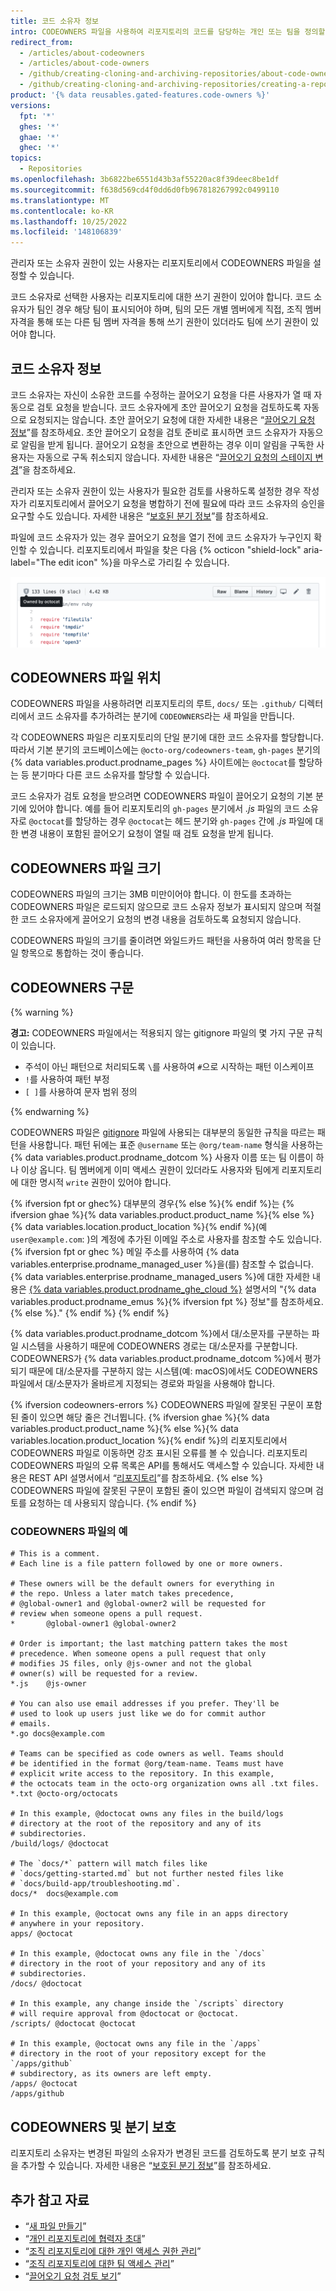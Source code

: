 ```yaml
---
title: 코드 소유자 정보
intro: CODEOWNERS 파일을 사용하여 리포지토리의 코드를 담당하는 개인 또는 팀을 정의할 수 있습니다.
redirect_from:
  - /articles/about-codeowners
  - /articles/about-code-owners
  - /github/creating-cloning-and-archiving-repositories/about-code-owners
  - /github/creating-cloning-and-archiving-repositories/creating-a-repository-on-github/about-code-owners
product: '{% data reusables.gated-features.code-owners %}'
versions:
  fpt: '*'
  ghes: '*'
  ghae: '*'
  ghec: '*'
topics:
  - Repositories
ms.openlocfilehash: 3b6822be6551d43b3af55220ac8f39deec8be1df
ms.sourcegitcommit: f638d569cd4f0dd6d0fb967818267992c0499110
ms.translationtype: MT
ms.contentlocale: ko-KR
ms.lasthandoff: 10/25/2022
ms.locfileid: '148106839'
---
```

관리자 또는 소유자 권한이 있는 사용자는 리포지토리에서 CODEOWNERS 파일을 설정할 수 있습니다.

코드 소유자로 선택한 사용자는 리포지토리에 대한 쓰기 권한이 있어야 합니다. 코드 소유자가 팀인 경우 해당 팀이 표시되어야 하며, 팀의 모든 개별 멤버에게 직접, 조직 멤버 자격을 통해 또는 다른 팀 멤버 자격을 통해 쓰기 권한이 있더라도 팀에 쓰기 권한이 있어야 합니다.

## 코드 소유자 정보

코드 소유자는 자신이 소유한 코드를 수정하는 끌어오기 요청을 다른 사용자가 열 때 자동으로 검토 요청을 받습니다. 코드 소유자에게 초안 끌어오기 요청을 검토하도록 자동으로 요청되지는 않습니다. 초안 끌어오기 요청에 대한 자세한 내용은 “[끌어오기 요청 정보](/github/collaborating-with-issues-and-pull-requests/about-pull-requests#draft-pull-requests)”를 참조하세요. 초안 끌어오기 요청을 검토 준비로 표시하면 코드 소유자가 자동으로 알림을 받게 됩니다. 끌어오기 요청을 초안으로 변환하는 경우 이미 알림을 구독한 사용자는 자동으로 구독 취소되지 않습니다. 자세한 내용은 “[끌어오기 요청의 스테이지 변경](/github/collaborating-with-issues-and-pull-requests/changing-the-stage-of-a-pull-request)”을 참조하세요.

관리자 또는 소유자 권한이 있는 사용자가 필요한 검토를 사용하도록 설정한 경우 작성자가 리포지토리에서 끌어오기 요청을 병합하기 전에 필요에 따라 코드 소유자의 승인을 요구할 수도 있습니다. 자세한 내용은 “[보호된 분기 정보](/github/administering-a-repository/about-protected-branches#require-pull-request-reviews-before-merging)”를 참조하세요.

파일에 코드 소유자가 있는 경우 끌어오기 요청을 열기 전에 코드 소유자가 누구인지 확인할 수 있습니다. 리포지토리에서 파일을 찾은 다음 {% octicon "shield-lock" aria-label="The edit icon" %}을 마우스로 가리킬 수 있습니다.

![리포지토리 파일의 코드 소유자](/assets/images/help/repository/code-owner-for-a-file.png)

## CODEOWNERS 파일 위치

CODEOWNERS 파일을 사용하려면 리포지토리의 루트, `docs/` 또는 `.github/` 디렉터리에서 코드 소유자를 추가하려는 분기에 `CODEOWNERS`라는 새 파일을 만듭니다.

각 CODEOWNERS 파일은 리포지토리의 단일 분기에 대한 코드 소유자를 할당합니다. 따라서 기본 분기의 코드베이스에는 `@octo-org/codeowners-team`, `gh-pages` 분기의 {% data variables.product.prodname_pages %} 사이트에는 `@octocat`를 할당하는 등 분기마다 다른 코드 소유자를 할당할 수 있습니다.

코드 소유자가 검토 요청을 받으려면 CODEOWNERS 파일이 끌어오기 요청의 기본 분기에 있어야 합니다. 예를 들어 리포지토리의 `gh-pages` 분기에서 *.js* 파일의 코드 소유자로 `@octocat`를 할당하는 경우 `@octocat`는 헤드 분기와 `gh-pages` 간에 *.js* 파일에 대한 변경 내용이 포함된 끌어오기 요청이 열릴 때 검토 요청을 받게 됩니다.

## CODEOWNERS 파일 크기

CODEOWNERS 파일의 크기는 3MB 미만이어야 합니다. 이 한도를 초과하는 CODEOWNERS 파일은 로드되지 않으므로 코드 소유자 정보가 표시되지 않으며 적절한 코드 소유자에게 끌어오기 요청의 변경 내용을 검토하도록 요청되지 않습니다.

CODEOWNERS 파일의 크기를 줄이려면 와일드카드 패턴을 사용하여 여러 항목을 단일 항목으로 통합하는 것이 좋습니다.

## CODEOWNERS 구문

{% warning %}

**경고:** CODEOWNERS 파일에서는 적용되지 않는 gitignore 파일의 몇 가지 구문 규칙이 있습니다.
- 주석이 아닌 패턴으로 처리되도록 `\`를 사용하여 `#`으로 시작하는 패턴 이스케이프
- `!`를 사용하여 패턴 부정
- `[ ]`를 사용하여 문자 범위 정의

{% endwarning %}

CODEOWNERS 파일은 [gitignore](https://git-scm.com/docs/gitignore#_pattern_format) 파일에 사용되는 대부분의 동일한 규칙을 따르는 패턴을 사용합니다. 패턴 뒤에는 표준 `@username` 또는 `@org/team-name` 형식을 사용하는 {% data variables.product.prodname_dotcom %} 사용자 이름 또는 팀 이름이 하나 이상 옵니다. 팀 멤버에게 이미 액세스 권한이 있더라도 사용자와 팀에게 리포지토리에 대한 명시적 `write` 권한이 있어야 합니다.

{% ifversion fpt or ghec%} 대부분의 경우{% else %}{% endif %}는 {% ifversion ghae %}{% data variables.product.product_name %}{% else %}{% data variables.location.product_location %}{% endif %}(예 `user@example.com`: )의 계정에 추가된 이메일 주소로 사용자를 참조할 수도 있습니다. {% ifversion fpt or ghec %} 메일 주소를 사용하여 {% data variables.enterprise.prodname_managed_user %}을(를) 참조할 수 없습니다. {% data variables.enterprise.prodname_managed_users %}에 대한 자세한 내용은 [{% data variables.product.prodname_ghe_cloud %}](/enterprise-cloud@latest/admin/identity-and-access-management/managing-iam-with-enterprise-managed-users/about-enterprise-managed-users) 설명서의 "{% data variables.product.prodname_emus %}{% ifversion fpt %} 정보"를 참조하세요. {% else %}." {% endif %} {% endif %}

{% data variables.product.prodname_dotcom %}에서 대/소문자를 구분하는 파일 시스템을 사용하기 때문에 CODEOWNERS 경로는 대/소문자를 구분합니다. CODEOWNERS가 {% data variables.product.prodname_dotcom %}에서 평가되기 때문에 대/소문자를 구분하지 않는 시스템(예: macOS)에서도 CODEOWNERS 파일에서 대/소문자가 올바르게 지정되는 경로와 파일을 사용해야 합니다.

{% ifversion codeowners-errors %} CODEOWNERS 파일에 잘못된 구문이 포함된 줄이 있으면 해당 줄은 건너뜁니다. {% ifversion ghae %}{% data variables.product.product_name %}{% else %}{% data variables.location.product_location %}{% endif %}의 리포지토리에서 CODEOWNERS 파일로 이동하면 강조 표시된 오류를 볼 수 있습니다. 리포지토리 CODEOWNERS 파일의 오류 목록은 API를 통해서도 액세스할 수 있습니다. 자세한 내용은 REST API 설명서에서 “[리포지토리](/rest/reference/repos#list-codeowners-errors)”를 참조하세요.
{% else %} CODEOWNERS 파일에 잘못된 구문이 포함된 줄이 있으면 파일이 검색되지 않으며 검토를 요청하는 데 사용되지 않습니다.
{% endif %}

### CODEOWNERS 파일의 예
```
# This is a comment.
# Each line is a file pattern followed by one or more owners.

# These owners will be the default owners for everything in
# the repo. Unless a later match takes precedence,
# @global-owner1 and @global-owner2 will be requested for
# review when someone opens a pull request.
*       @global-owner1 @global-owner2

# Order is important; the last matching pattern takes the most
# precedence. When someone opens a pull request that only
# modifies JS files, only @js-owner and not the global
# owner(s) will be requested for a review.
*.js    @js-owner

# You can also use email addresses if you prefer. They'll be
# used to look up users just like we do for commit author
# emails.
*.go docs@example.com

# Teams can be specified as code owners as well. Teams should
# be identified in the format @org/team-name. Teams must have
# explicit write access to the repository. In this example,
# the octocats team in the octo-org organization owns all .txt files.
*.txt @octo-org/octocats

# In this example, @doctocat owns any files in the build/logs
# directory at the root of the repository and any of its
# subdirectories.
/build/logs/ @doctocat

# The `docs/*` pattern will match files like
# `docs/getting-started.md` but not further nested files like
# `docs/build-app/troubleshooting.md`.
docs/*  docs@example.com

# In this example, @octocat owns any file in an apps directory
# anywhere in your repository.
apps/ @octocat

# In this example, @doctocat owns any file in the `/docs`
# directory in the root of your repository and any of its
# subdirectories.
/docs/ @doctocat

# In this example, any change inside the `/scripts` directory
# will require approval from @doctocat or @octocat.
/scripts/ @doctocat @octocat

# In this example, @octocat owns any file in the `/apps`
# directory in the root of your repository except for the `/apps/github`
# subdirectory, as its owners are left empty.
/apps/ @octocat
/apps/github
```

## CODEOWNERS 및 분기 보호
리포지토리 소유자는 변경된 파일의 소유자가 변경된 코드를 검토하도록 분기 보호 규칙을 추가할 수 있습니다. 자세한 내용은 “[보호된 분기 정보](/github/administering-a-repository/defining-the-mergeability-of-pull-requests/about-protected-branches)”를 참조하세요.

## 추가 참고 자료

- “[새 파일 만들기](/articles/creating-new-files)”
- “[개인 리포지토리에 협력자 초대](/articles/inviting-collaborators-to-a-personal-repository)”
- “[조직 리포지토리에 대한 개인 액세스 권한 관리](/articles/managing-an-individual-s-access-to-an-organization-repository)”
- “[조직 리포지토리에 대한 팀 액세스 관리](/articles/managing-team-access-to-an-organization-repository)”
- “[끌어오기 요청 검토 보기](/pull-requests/collaborating-with-pull-requests/reviewing-changes-in-pull-requests/viewing-a-pull-request-review)”
